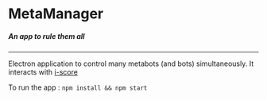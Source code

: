 # MetaManager 
##### An app to rule them all

***

Electron application to control many metabots (and bots) simultaneously. It interacts with [i-score](https://github.com/OSSIA/i-score)


To run the app : `npm install && npm start`